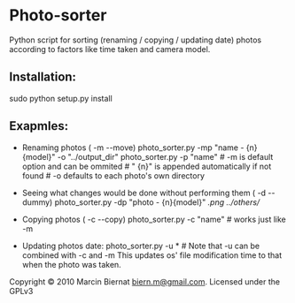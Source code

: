 # Photo-sorter
Python script for sorting (renaming / copying / updating date)
photos according to factors like time taken and camera model.

##  Installation:
sudo python setup.py install

##  Exapmles:

* Renaming photos ( -m --move)
  photo_sorter.py -mp "name - {n}{model}" -o "../output_dir"
  photo_sorter.py -p "name" # -m is default option and can be ommited
                            # " {n}" is appended automatically if not found
                            # -o defaults to each photo's own directory

* Seeing what changes would be done without performing them ( -d --dummy)
  photo_sorter.py -dp "photo - {n}{model}" *.png ../others/*

* Copying photos ( -c --copy)
  photo_sorter.py -c "name" # works just like -m

* Updating photos date:
  photo_sorter.py -u * # Note that -u can be combined with -c and -m
  This updates os' file modification time to that when the photo was taken.

Copyright © 2010 Marcin Biernat <biern.m@gmail.com>. Licensed under the GPLv3
